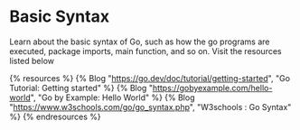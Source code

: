 # Basic Syntax

Learn about the basic syntax of Go, such as how the go programs are executed, package imports, main function, and so on. Visit the resources listed below

{% resources %}
  {% Blog "https://go.dev/doc/tutorial/getting-started", "Go Tutorial: Getting started" %}
  {% Blog "https://gobyexample.com/hello-world", "Go by Example: Hello World" %}
  {% Blog "https://www.w3schools.com/go/go_syntax.php", "W3schools : Go Syntax" %}
{% endresources %}

